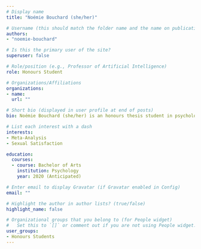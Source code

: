 ```yaml
---
# Display name
title: "Noémie Bouchard (she/her)"

# Username (this should match the folder name and the name on publications)
authors:
- "noemie-bouchard"

# Is this the primary user of the site?
superuser: false

# Role/position (e.g., Professor of Artificial Intelligence)
role: Honours Student

# Organizations/Affiliations
organizations:
- name: 
  url: ""

# Short bio (displayed in user profile at end of posts)
bio: Noémie Bouchard (she/her) is an honours thesis student in psychology. Her research interests include romantic relationships and sexual satisfaction. For her honours thesis project, she is doing a meta-analysis on the *orgasm gap*--the difference between men and women’s orgasm frequency. Outside of psychology, she enjoys spending time with family and friends and watching reality TV.

# List each interest with a dash
interests:
- Meta-Analysis
- Sexual Satisfaction

education:
  courses:
  - course: Bachelor of Arts
    institution: Psychology
    year: 2020 (Anticipated)

# Enter email to display Gravatar (if Gravatar enabled in Config)
email: ""

# Highlight the author in author lists? (true/false)
highlight_name: false

# Organizational groups that you belong to (for People widget)
#   Set this to `[]` or comment out if you are not using People widget.
user_groups:
- Honours Students
---
```

